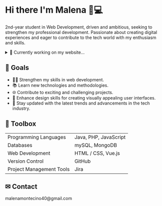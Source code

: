 ### <h1>Hi there I'm Malena 👋💻</h1>


2nd-year student in Web Development, driven and ambitious, seeking to strengthen my professional development. Passionate about creating digital experiences and eager to contribute to the tech world with my enthusiasm and skills.

<details>
  <summary>🚧 Currently working on my website...</summary>
  <p>Exciting things are in progress! Stay tuned for updates on my latest projects, achievements, and more.</p>
</details>

<h2>🚩 Goals </h2>
<ul>
        <li>👩‍💻 Strengthen my skills in web development.</li>
        <li>📚 Learn new technologies and methodologies.</li>
        <li>🌐 Contribute to exciting and challenging projects.</li>
          <li>🎨 Enhance design skills for creating visually appealing user interfaces.</li>
         <li>🚀 Stay updated with the latest trends and advancements in the tech industry.</li>
</ul>
<!-- Toolbox EJEMPLO
<table>
  <thead>
    <tr>
      <th colspan="2">Toolbox</th>
    </tr>
  </thead>
  <tbody>
    <tr>
      <td>Languages</td>
      <td>HTML5, CSS3, JavaScript</td>
    </tr>
    <tr>
      <td>Frontend</td>
      <td>React.js, Bootstrap</td>
    </tr>
    <tr>
      <td>Backend</td>
      <td>Node.js, Express.js</td>
    </tr>
    <tr>
      <td>Version Control</td>
      <td>Git</td>
    </tr>
    <tr>
      <td>Database</td>
      <td>MongoDB</td>
    </tr>
    <tr>
      <td>Tools</td>
      <td>Visual Studio Code, GitHub, Postman</td>
    </tr>
  </tbody>
</table>
-->

<!-- Toolbox - Habilidades Técnicas -->
<h2>🧰 Toolbox </h2>
<table>
<!--  <thead>
    <tr>
      <th colspan="2">Technical Skills</th>
    </tr>
  </thead> -->
  <tbody>
     <tr>
      <td>Programming Languages</td>
      <td>Java, PHP, JavaScript</td>
    </tr>
    <tr>
      <td>Databases</td>
      <td>mySQL, MongoDB</td>
    </tr>
    <tr>
      <td>Web Development</td>
      <td>HTML / CSS, Vue.js</td>
    </tr>
             <tr>
      <td>Version Control</td>
      <td>GitHub</td>
    </tr>
    <tr>
      <td>Project Management Tools</td>
      <td>Jira</td>
    </tr>
  </tbody>
</table>



<!-- Toolbox -->
<!-- Toolbox -->
<!-- Toolbox 
<div>
 <p dir="auto">
 <strong>Frontend Development:</strong>        
         <code>React</code>
            <code>React</code>
            <code>React</code>
            <code>React</code>
 </p>
</div>
-->

<!---
<h2>⚡ Fun facts</h2>
<ul>
        <li>👩‍💻 I love creating any kind of content</li>
        <li>📚 Learn new technologies and methodologies.</li>
        <li>🌐 Contribute to exciting and challenging projects.</li>
</ul> -->
<h2> ✉ Contact </h2>
<p>malenamontecino40@gmail.com</p>

<!--
**MalenaMontecino/MalenaMontecino** is a ✨ _special_ ✨ repository because its `README.md` (this file) appears on your GitHub profile.

Here are some ideas to get you started:

- 🔭 I’m currently working on ...
- 🌱 I’m currently learning ...
- 👯 I’m looking to collaborate on ...
- 🤔 I’m looking for help with ...
- 💬 Ask me about ...
- 📫 How to reach me: ...
- 😄 Pronouns: ...
- ⚡ Fun facts: ...
-->
